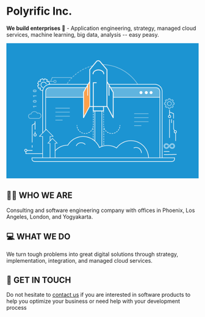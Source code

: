 # Polyrific Inc.

**We build enterprises** :office: - Application engineering, strategy, managed cloud services, machine learning, big data, analysis -- easy peasy.

![Cloud-Hosting-Software-Engineering-Polyrific](Cloud-Hosting-Software-Engineering-Polyrific.png)

## :man_technologist: WHO WE ARE 

Consulting and software engineering company with offices in Phoenix, Los Angeles, London, and Yogyakarta.

## :computer: WHAT WE DO 

We turn tough problems into great digital solutions through strategy, implementation, integration, and managed cloud services.

## :handshake: GET IN TOUCH 

Do not hesitate to [contact us](https://polyrific.com/contact) if you are interested in software products to help you optimize your business or need help with your development process